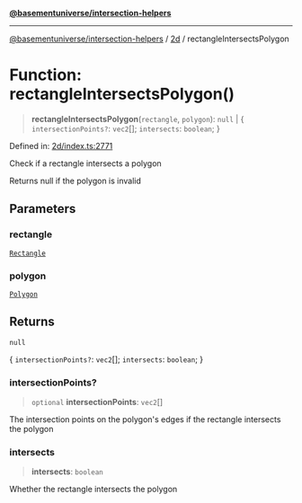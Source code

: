 [**@basementuniverse/intersection-helpers**](../../README.md)

***

[@basementuniverse/intersection-helpers](../../README.md) / [2d](../README.md) / rectangleIntersectsPolygon

# Function: rectangleIntersectsPolygon()

> **rectangleIntersectsPolygon**(`rectangle`, `polygon`): `null` \| \{ `intersectionPoints?`: `vec2`[]; `intersects`: `boolean`; \}

Defined in: [2d/index.ts:2771](https://github.com/basementuniverse/intersection-helpers/blob/a748c1cf3d5365b189253eb2878888a254b5c3a1/src/2d/index.ts#L2771)

Check if a rectangle intersects a polygon

Returns null if the polygon is invalid

## Parameters

### rectangle

[`Rectangle`](../types/type-aliases/Rectangle.md)

### polygon

[`Polygon`](../types/type-aliases/Polygon.md)

## Returns

`null`

\{ `intersectionPoints?`: `vec2`[]; `intersects`: `boolean`; \}

### intersectionPoints?

> `optional` **intersectionPoints**: `vec2`[]

The intersection points on the polygon's edges if the rectangle intersects
the polygon

### intersects

> **intersects**: `boolean`

Whether the rectangle intersects the polygon
